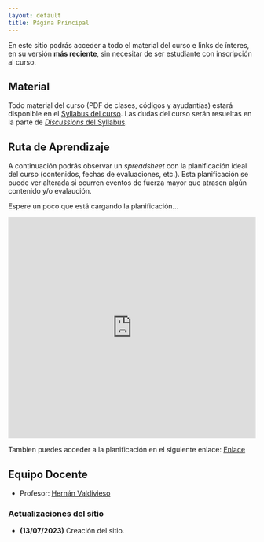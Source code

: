 ```yaml
---
layout: default
title: Página Principal
---
```


En este sitio podrás acceder a todo el material del curso e links de ínteres, en su versión **más reciente**, sin necesitar de ser estudiante con inscripción al curso.


## Material

Todo material del curso (PDF de clases, códigos y ayudantías) estará disponible en el [Syllabus del curso](https://github.com/PUC-Infovis/Syllabus-2024-1). Las dudas del curso serán resueltas en la parte de [_Discussions_ del Syllabus](https://github.com/PUC-Infovis/Syllabus-2024-1/discussions).

## Ruta de Aprendizaje

A continuación podrás observar un _spreadsheet_ con la planificación ideal del curso (contenidos, fechas de evaluaciones, etc.). Esta planificación se puede ver alterada si ocurren eventos de fuerza mayor que atrasen algún contenido y/o evalaución.

Espere un poco que está cargando la planificación...

<iframe src="https://docs.google.com/spreadsheets/d/e/2PACX-1vRIShAEy95eHVvVz7KRN4HVhdBLRs1LlzZq7DVEWxppnaeecjN0r-TAX1o84mBhQBQK1yMEmSM5BJvo/pubhtml?widget=true&amp;headers=false"  style="border: 0" width="100%" height="450"></iframe>


Tambien puedes acceder a la planificación en el siguiente enlace: [Enlace](https://docs.google.com/spreadsheets/d/e/2PACX-1vRIShAEy95eHVvVz7KRN4HVhdBLRs1LlzZq7DVEWxppnaeecjN0r-TAX1o84mBhQBQK1yMEmSM5BJvo/pubhtml)


## Equipo Docente

- Profesor: [Hernán Valdivieso](https://hernan4444.github.io/)


### Actualizaciones del sitio


- **(13/07/2023)** Creación del sitio.